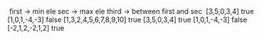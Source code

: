 ​
first -> min ele
sec -> max ele
third -> between first and sec
​
[3,5,0,3,4] true
[1,0,1,-4,-3] false
[1,3,2,4,5,6,7,8,9,10] true
[3,5,0,3,4] true
[1,0,1,-4,-3]  false
[-2,1,2,-2,1,2] true